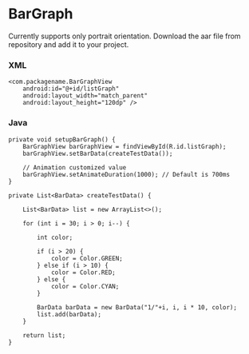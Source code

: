 # BarGraph

Currently supports only portrait orientation.  Download the aar file from repository and add it to your project.

### XML

    <com.packagename.BarGraphView
        android:id="@+id/listGraph"
        android:layout_width="match_parent"
        android:layout_height="120dp" />


### Java

    private void setupBarGraph() {
        BarGraphView barGraphView = findViewById(R.id.listGraph);
        barGraphView.setBarData(createTestData());
        
        // Animation customized value
        barGraphView.setAnimateDuration(1000); // Default is 700ms
    }
         
    private List<BarData> createTestData() {

        List<BarData> list = new ArrayList<>();

        for (int i = 30; i > 0; i--) {

            int color;

            if (i > 20) {
                color = Color.GREEN;
            } else if (i > 10) {
                color = Color.RED;
            } else {
                color = Color.CYAN;
            }

            BarData barData = new BarData("1/"+i, i, i * 10, color);
            list.add(barData);
        }

        return list;
    }
